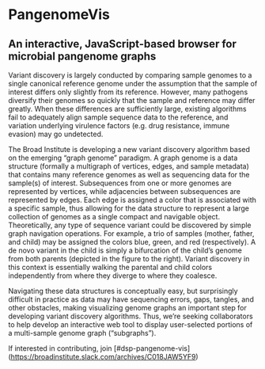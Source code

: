 # PangenomeVis
## An interactive, JavaScript-based browser for microbial pangenome graphs 

Variant discovery is largely conducted by comparing sample genomes to a single canonical reference genome under the assumption that the sample of interest differs only slightly from its reference.  However, many pathogens diversify their genomes so quickly that the sample and reference may differ greatly.  When these differences are sufficiently large, existing algorithms fail to adequately align sample sequence data to the reference, and variation underlying virulence factors (e.g. drug resistance, immune evasion) may go undetected.

The Broad Institute is developing a new variant discovery algorithm based on the emerging “graph genome” paradigm.  A graph genome is a data structure (formally a multigraph of vertices, edges, and sample metadata) that contains many reference genomes as well as sequencing data for the sample(s) of interest.  Subsequences from one or more genomes are represented by vertices, while adjacencies between subsequences are represented by edges.  Each edge is assigned a color that is associated with a specific sample, thus allowing for the data structure to represent a large collection of genomes as a single compact and navigable object.  Theoretically, any type of sequence variant could be discovered by simple graph navigation operations.  For example, a trio of samples (mother, father, and child) may be assigned the colors blue, green, and red (respectively).  A de novo variant in the child is simply a bifurcation of the child’s genome from both parents (depicted in the figure to the right).  Variant discovery in this context is essentially walking the parental and child colors independently from where they diverge to where they coalesce.

Navigating these data structures is conceptually easy, but surprisingly difficult in practice as data may have sequencing errors, gaps, tangles, and other obstacles, making visualizing genome graphs an important step for developing variant discovery algorithms. Thus, we’re seeking collaborators to help develop an interactive web tool to display user-selected portions of a multi-sample genome graph (“subgraphs”).

If interested in contributing, join [#dsp-pangenome-vis]
(https://broadinstitute.slack.com/archives/C018JAW5YF9)